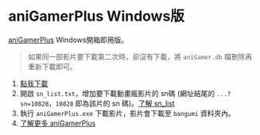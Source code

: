 # aniGamerPlus Windows版

[aniGamerPlus](https://github.com/miyouzi/aniGamerPlus) Windows開箱即用版。

> 如果同一部影片要下載第二次時，卻沒有下載，將 `aniGamer.db` 檔刪除再重新下載即可。

1. [點我下載](https://github.com/ycs77/aniGamerPlus-windows/releases)
2. 開啟 `sn_list.txt`，增加要下載動畫瘋影片的 sn碼 (網址結尾的 `...?sn=10828`，`10828` 即為該片的 sn 碼)。[了解 sn_list](https://github.com/miyouzi/aniGamerPlus#sn_listtxt)
3. 執行 `aniGamerPlus.exe` 下載影片，影片會下載至 `bangumi` 資料夾內。
4. [了解更多 aniGamerPlus](https://github.com/miyouzi/aniGamerPlus)
